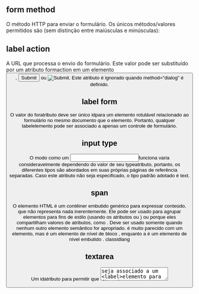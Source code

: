 ## form method
O método HTTP para enviar o formulário. Os únicos métodos/valores permitidos são (sem distinção entre maiúsculas e minúsculas):

## label action
A URL que processa o envio do formulário. Este valor pode ser substituído por um atributo formaction em um elemento <button>, <input type="submit"> ou <input type="image">. Este atributo é ignorado quando method="dialog" é definido.

## label form
O valor do foratributo deve ser único idpara um elemento rotulável relacionado ao formulário no mesmo documento que o <label>elemento. Portanto, qualquer labelelemento pode ser associado a apenas um controle de formulário.

## input type
O modo como um <input>funciona varia consideravelmente dependendo do valor de seu typeatributo, portanto, os diferentes tipos são abordados em suas próprias páginas de referência separadas. Caso este atributo não seja especificado, o tipo padrão adotado é text.

## span
O elemento HTML é um contêiner embutido genérico para expressar conteúdo, que não representa nada inerentemente. Ele pode ser usado para agrupar elementos para fins de estilo (usando os atributos ou ) ou porque eles compartilham valores de atributos, como . Deve ser usado somente quando nenhum outro elemento semântico for apropriado. é muito parecido com um elemento, mas é um elemento de nível de bloco , enquanto a é um elemento de nível embutido .<span> classidlang<span><div><div><span>

## textarea
Um idatributo para permitir que <textarea>seja associado a um <label>elemento para fins de acessibilidade

## button
O <form>elemento ao qual associar o botão (seu formulário proprietário ). O valor deste atributo deve ser o idde <form>a no mesmo documento. (Se este atributo não estiver definido, será <button>associado ao seu <form>elemento ancestral, se houver.)

Este atributo permite associar <button>elementos a <form>s em qualquer lugar do documento, não apenas dentro de um <form>. Também pode substituir um <form>elemento ancestral.

## email
Um campo para editar um endereço de e-mail. O valor do campo é validado para estar vazio ou ter um único endereço de e-mail válido antes de ser enviado. As pseudoclasses CSS :valid e :invalid são aplicadas apropriadamente.

## form action
A URL que processa o envio do formulário. Este valor pode ser substituído por um formactionatributo em um elemento <button>, <input type="submit">ou <input type="image">. Este atributo é ignorado quando method="dialog"definido.

## name
O nome do formulário. O valor não deve ser a string vazia e deve ser único entre os formelementos da coleção de formulários em que está, se houver.

### id



